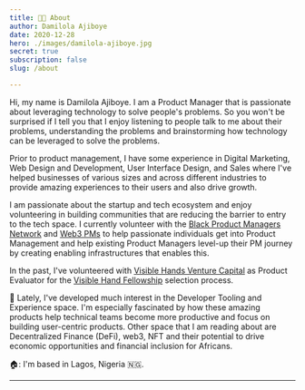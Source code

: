 ```yaml
---
title: 👋🏾 About
author: Damilola Ajiboye
date: 2020-12-28
hero: ./images/damilola-ajiboye.jpg
secret: true
subscription: false
slug: /about

---
```



Hi, my name is Damilola Ajiboye. I am a Product Manager that is passionate about leveraging technology to solve people's problems. So you won't be surprised if I tell you that I enjoy listening to people talk to me about their problems, understanding the problems and brainstorming how technology can be leveraged to solve the problems.

Prior to product management, I have some experience in Digital Marketing, Web Design and Development, User Interface Design, and Sales where I've helped businesses of various sizes and across different industries to provide amazing experiences to their users and also drive growth. 

I am passionate about the startup and tech ecosystem and enjoy volunteering in building communities that are reducing the barrier to entry to the tech space. I currently volunteer with the [Black Product Managers Network](https://www.blackproductmanagers.com/) and [Web3 PMs](https://web3pms.substack.com/) to help passionate individuals get into Product Management and help existing Product Managers level-up their PM journey by creating enabling infrastructures that enables this. 

In the past, I've volunteered with [Visible Hands Venture Capital](https://www.visiblehands.vc/) as Product Evaluator for the [Visible Hand Fellowship](https://www.visiblehands.vc/fellowship) selection process.


🚀 Lately, I've developed much interest in the Developer Tooling and Experience space. I'm especially fascinated by how these amazing products help technical teams become more productive and focus on building user-centric products. Other space that I am reading about are Decentralized Finance (DeFi), web3, NFT and their potential to drive economic opportunities and financial inclusion for Africans.


🏠: I'm based in Lagos, Nigeria 🇳🇬.
<hr/>

<!-- Hi, my name is Damilola Ajiboye. I’m a Product Manager passionate about building user-centric products.

Before Product Management, I’ve been a web designer, a developer (front-end) and a digital marketer. The experiences gotten from these roles have been worthwhile in propelling me to be a better PM. 

😎 Off-work, I enjoy working on various projects (_the ones that require me to code, so that I don’t have to learn HTML from scratch again_), reading startup and fundraising news, listening to tech and startup podcast, and playing FIFA 🎮

🎯 I’m Interested in Finance and Investment, Artificial intelligence, and Community building.

🏠 Based in Lagos, Nigeria 🇳🇬. -->